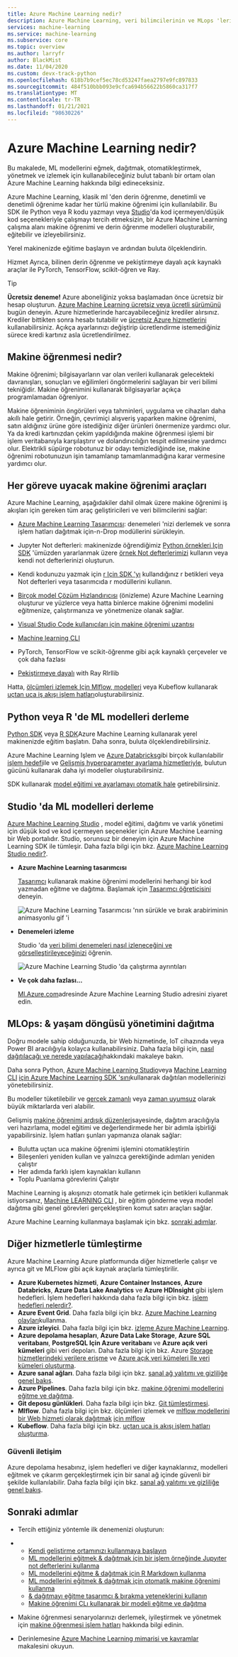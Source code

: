 ```yaml
---
title: Azure Machine Learning nedir?
description: Azure Machine Learning, veri bilimcilerinin ve MLops 'lerin bulut ölçeğinde ML uygulamalarını modelleyerek ve dağıtmaları için tümleşik bir veri bilimi çözümüdür.
services: machine-learning
ms.service: machine-learning
ms.subservice: core
ms.topic: overview
ms.author: larryfr
author: BlackMist
ms.date: 11/04/2020
ms.custom: devx-track-python
ms.openlocfilehash: 618b7b9cef5ec78cd53247faea2797e9fc897833
ms.sourcegitcommit: 484f510bbb093e9cfca694b56622b5860ca317f7
ms.translationtype: MT
ms.contentlocale: tr-TR
ms.lasthandoff: 01/21/2021
ms.locfileid: "98630226"
---
```

# <a name="what-is-azure-machine-learning"></a>Azure Machine Learning nedir?

Bu makalede, ML modellerini eğmek, dağıtmak, otomatikleştirmek, yönetmek ve izlemek için kullanabileceğiniz bulut tabanlı bir ortam olan Azure Machine Learning hakkında bilgi edineceksiniz. 

Azure Machine Learning, klasik ml 'den derin öğrenme, denetimli ve denetimli öğrenime kadar her türlü makine öğrenimi için kullanılabilir. Bu SDK ile Python veya R kodu yazmayı veya [Studio](#build-ml-models-in-the-studio)'da kod içermeyen/düşük kod seçenekleriyle çalışmayı tercih etmeksizin, bir Azure Machine Learning çalışma alanı makine öğrenimi ve derin öğrenme modelleri oluşturabilir, eğitebilir ve izleyebilirsiniz. 

Yerel makinenizde eğitime başlayın ve ardından buluta ölçeklendirin. 

Hizmet Ayrıca, bilinen derin öğrenme ve pekiştirmeye dayalı açık kaynaklı araçlar ile PyTorch, TensorFlow, scikit-öğren ve Ray. 

> [!Tip]
> **Ücretsiz deneme!**  Azure aboneliğiniz yoksa başlamadan önce ücretsiz bir hesap oluşturun. [Azure Machine Learning ücretsiz veya ücretli sürümünü](https://aka.ms/AMLFree) bugün deneyin. Azure hizmetlerinde harcayabileceğiniz krediler alırsınız. Krediler bittikten sonra hesabı tutabilir ve [ücretsiz Azure hizmetlerini](https://azure.microsoft.com/free/) kullanabilirsiniz. Açıkça ayarlarınızı değiştirip ücretlendirme istemediğiniz sürece kredi kartınız asla ücretlendirilmez.


## <a name="what-is-machine-learning"></a>Makine öğrenmesi nedir?

Makine öğrenimi; bilgisayarların var olan verileri kullanarak gelecekteki davranışları, sonuçları ve eğilimleri öngörmelerini sağlayan bir veri bilimi tekniğidir. Makine öğrenimini kullanarak bilgisayarlar açıkça programlamadan öğreniyor.

Makine öğreniminin öngörüleri veya tahminleri, uygulama ve cihazları daha akıllı hale getirir. Örneğin, çevrimiçi alışveriş yaparken makine öğrenimi, satın aldığınız ürüne göre istediğiniz diğer ürünleri önermenize yardımcı olur. Ya da kredi kartınızdan çekim yapıldığında makine öğrenmesi işlemi bir işlem veritabanıyla karşılaştırır ve dolandırıcılığın tespit edilmesine yardımcı olur. Elektrikli süpürge robotunuz bir odayı temizlediğinde ise, makine öğrenimi robotunuzun işin tamamlanıp tamamlanmadığına karar vermesine yardımcı olur.

## <a name="machine-learning-tools-to-fit-each-task"></a>Her göreve uyacak makine öğrenimi araçları 

Azure Machine Learning, aşağıdakiler dahil olmak üzere makine öğrenimi iş akışları için gereken tüm araç geliştiricileri ve veri bilimcilerini sağlar:
+ [Azure Machine Learning Tasarımcısı](tutorial-designer-automobile-price-train-score.md): denemeleri 'nizi derlemek ve sonra işlem hatları dağıtmak için-n-Drop modüllerini sürükleyin.

+ Jupyter Not defterleri: makinenizde öğrendiğimiz <a href="/python/api/overview/azure/ml/intro?view=azure-ml-py" target="_blank">Python örnekleri Için SDK</a> 'ümüzden yararlanmak üzere [örnek Not defterlerimizi](https://github.com/Azure/MachineLearningNotebooks) kullanın veya kendi not defterlerinizi oluşturun. 

+ Kendi kodunuzu yazmak için <a href="https://azure.github.io/azureml-sdk-for-r/reference/index.html" target="_blank">r Için SDK 'yı</a> kullandığınız r betikleri veya Not defterleri veya tasarımcıda r modüllerini kullanın.

+ [Birçok model Çözüm Hızlandırıcısı](https://aka.ms/many-models) (önizleme) Azure Machine Learning oluşturur ve yüzlerce veya hatta binlerce makine öğrenimi modelini eğitmenize, çalıştırmanıza ve yönetmenize olanak sağlar.

+ [Visual Studio Code kullanıcıları için makine öğrenimi uzantısı](tutorial-setup-vscode-extension.md)

+ [Machine learning CLI](reference-azure-machine-learning-cli.md)

+ PyTorch, TensorFlow ve scikit-öğrenme gibi açık kaynaklı çerçeveler ve çok daha fazlası

+ [Pekiştirmeye dayalı](how-to-use-reinforcement-learning.md) with Ray Rlrllib

Hatta, [ölçümleri izlemek Için Mlflow, modelleri](how-to-use-mlflow.md) veya Kubeflow kullanarak [uçtan uca iş akışı işlem hatları](https://www.kubeflow.org/docs/azure/)oluşturabilirsiniz.

## <a name="build-ml-models-in-python-or-r"></a>Python veya R 'de ML modelleri derleme

<a href="/python/api/overview/azure/ml/intro?view=azure-ml-py" target="_blank">Python SDK</a> veya <a href="https://azure.github.io/azureml-sdk-for-r/reference/index.html" target="_blank">R SDK</a>Azure Machine Learning kullanarak yerel makinenizde eğitim başlatın. Daha sonra, buluta ölçeklendirebilirsiniz. 

Azure Machine Learning Işlem ve [Azure Databricks](/azure/databricks/scenarios/what-is-azure-databricks)gibi birçok kullanılabilir [işlem hedefi](how-to-create-attach-compute-studio.md)ile ve [Gelişmiş hyperparameter ayarlama hizmetleriyle](how-to-tune-hyperparameters.md), bulutun gücünü kullanarak daha iyi modeller oluşturabilirsiniz.

SDK kullanarak [model eğitimi ve ayarlamayı otomatik hale](tutorial-auto-train-models.md) getirebilirsiniz.

## <a name="build-ml-models-in-the-studio"></a>Studio 'da ML modelleri derleme

[Azure Machine Learning Studio](https://studio.azureml.net) , model eğitimi, dağıtımı ve varlık yönetimi için düşük kod ve kod içermeyen seçenekler için Azure Machine Learning bir Web portalıdır. Studio, sorunsuz bir deneyim için Azure Machine Learning SDK ile tümleşir. Daha fazla bilgi için bkz. [Azure Machine Learning Studio nedir?](overview-what-is-machine-learning-studio.md).

+ **Azure Machine Learning tasarımcısı**

  [Tasarımcı](concept-designer.md) kullanarak makine öğrenimi modellerini herhangi bir kod yazmadan eğitme ve dağıtma. Başlamak için [Tasarımcı öğreticisini](tutorial-designer-automobile-price-train-score.md) deneyin. 

  ![Azure Machine Learning Tasarımcısı 'nın sürükle ve bırak arabiriminin animasyonlu gif 'i](media/concept-designer/designer-drag-and-drop.gif)

+ **Denemeleri izleme**

  Studio 'da [veri bilimi denemeleri nasıl izleneceğini ve görselleştirileyeceğinizi](tutorial-first-experiment-automated-ml.md) öğrenin. 

    ![Azure Machine Learning Studio 'da çalıştırma ayrıntıları](media/how-to-track-experiments/experimentation-tab.gif)


+ **Ve çok daha fazlası...**

  [Ml.Azure.com](https://studio.azureml.net)adresinde Azure Machine Learning Studio adresini ziyaret edin. 


## <a name="mlops-deploy--lifecycle-management"></a>MLOps: & yaşam döngüsü yönetimini dağıtma
Doğru modele sahip olduğunuzda, bir Web hizmetinde, IoT cihazında veya Power BI aracılığıyla kolayca kullanabilirsiniz. Daha fazla bilgi için, [nasıl dağıtılacağı ve nerede yapılacağı](how-to-deploy-and-where.md)hakkındaki makaleye bakın.

Daha sonra Python, [Azure Machine Learning Studio](https://ml.azure.com)veya [Machine Learning CLI](reference-azure-machine-learning-cli.md) [için Azure Machine Learning SDK 'sını](/python/api/overview/azure/ml/?preserve-view=true&view=azure-ml-py)kullanarak dağıtılan modellerinizi yönetebilirsiniz.

Bu modeller tüketilebilir ve [gerçek zamanlı](how-to-consume-web-service.md) veya [zaman uyumsuz](./tutorial-pipeline-batch-scoring-classification.md) olarak büyük miktarlarda veri alabilir.

Gelişmiş [makine öğrenimi ardışık düzenleri](concept-ml-pipelines.md)sayesinde, dağıtım aracılığıyla veri hazırlama, model eğitimi ve değerlendirmede her bir adımla işbirliği yapabilirsiniz. İşlem hatları şunları yapmanıza olanak sağlar:

* Bulutta uçtan uca makine öğrenimi işlemini otomatikleştirin
* Bileşenleri yeniden kullan ve yalnızca gerektiğinde adımları yeniden çalıştır
* Her adımda farklı işlem kaynakları kullanın
* Toplu Puanlama görevlerini Çalıştır

Machine Learning iş akışınızı otomatik hale getirmek için betikleri kullanmak istiyorsanız, [Machine LEARNING CLI](reference-azure-machine-learning-cli.md) , bir eğitim gönderme veya model dağıtma gibi genel görevleri gerçekleştiren komut satırı araçları sağlar.

Azure Machine Learning kullanmaya başlamak için bkz. [sonraki adımlar](#next-steps).

## <a name="integration-with-other-services"></a>Diğer hizmetlerle tümleştirme

Azure Machine Learning Azure platformunda diğer hizmetlerle çalışır ve ayrıca git ve MLFlow gibi açık kaynak araçlarla tümleştirilir.

+ __Azure Kubernetes hizmeti__, __Azure Container Instances__, __Azure Databricks__, __Azure Data Lake Analytics__ ve __Azure HDInsight__ gibi işlem hedefleri. İşlem hedefleri hakkında daha fazla bilgi için bkz. [işlem hedefleri nelerdir?](concept-compute-target.md).
+ __Azure Event Grid__. Daha fazla bilgi için bkz. [Azure Machine Learning olayları](./how-to-use-event-grid.md)kullanma.
+ __Azure izleyici__. Daha fazla bilgi için bkz. [izleme Azure Machine Learning](monitor-azure-machine-learning.md).
+ __Azure depolama hesapları__, __Azure Data Lake Storage__, __Azure SQL veritabanı__, __PostgreSQL Için Azure veritabanı__ ve __Azure açık veri kümeleri__ gibi veri depoları. Daha fazla bilgi için bkz. Azure [Storage hizmetlerindeki verilere erişme](how-to-access-data.md) ve [Azure açık veri kümeleri Ile veri kümeleri oluşturma](how-to-create-register-datasets.md).
+ __Azure sanal ağları__. Daha fazla bilgi için bkz. [sanal ağ yalıtımı ve gizliliğe genel bakış](how-to-network-security-overview.md).
+ __Azure Pipelines__. Daha fazla bilgi için bkz. [makine öğrenimi modellerini eğitme ve dağıtma](/azure/devops/pipelines/targets/azure-machine-learning).
+ __Git deposu günlükleri__. Daha fazla bilgi için bkz. [Git tümleştirmesi](concept-train-model-git-integration.md).
+ __Mlflow__. Daha fazla bilgi için bkz. ölçümleri izlemek ve [mlflow modellerini bir Web hizmeti olarak dağıtmak](how-to-deploy-mlflow-models.md) [için mlflow](how-to-use-mlflow.md) 
+ __Kubeflow__. Daha fazla bilgi için bkz. [uçtan uca iş akışı işlem hatları oluşturma](https://www.kubeflow.org/docs/azure/).

### <a name="secure-communications"></a>Güvenli iletişim

Azure depolama hesabınız, işlem hedefleri ve diğer kaynaklarınız, modelleri eğitmek ve çıkarım gerçekleştirmek için bir sanal ağ içinde güvenli bir şekilde kullanılabilir. Daha fazla bilgi için bkz. [sanal ağ yalıtımı ve gizliliğe genel bakış](how-to-network-security-overview.md).

## <a name="next-steps"></a>Sonraki adımlar

- Tercih ettiğiniz yöntemle ilk denemenizi oluşturun:
- + [Kendi geliştirme ortamınızı kullanmaya başlayın](tutorial-1st-experiment-sdk-setup-local.md)
  + [ML modellerini eğitmek & dağıtmak için bir işlem örneğinde Jupyıter not defterlerini kullanma](tutorial-1st-experiment-sdk-setup.md)
  + [ML modellerini eğitme & dağıtmak için R Markdown kullanma](tutorial-1st-r-experiment.md) 
  + [ML modellerini eğitmek & dağıtmak için otomatik makine öğrenimi kullanma](tutorial-first-experiment-automated-ml.md) 
  + [& dağıtmayı eğitme tasarımcı & bırakma yeteneklerini kullanın](tutorial-designer-automobile-price-train-score.md) 
  + [Makine öğrenimi CLı kullanarak bir modeli eğitme ve dağıtma](tutorial-train-deploy-model-cli.md)

- Makine öğrenmesi senaryolarınızı derlemek, iyileştirmek ve yönetmek için [makine öğrenmesi işlem hatları](concept-ml-pipelines.md) hakkında bilgi edinin.

- Derinlemesine [Azure Machine Learning mimarisi ve kavramlar](concept-azure-machine-learning-architecture.md) makalesini okuyun.
